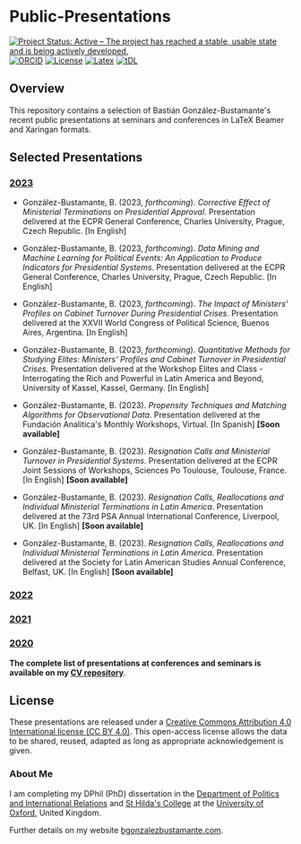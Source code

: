 # Public-Presentations

[![Project Status: Active – The project has reached a stable, usable state and is being actively developed.](https://raw.githubusercontent.com/training-datalab/training-datalab.com/main/badges/project_status/active.svg)](https://bgonzalezbustamante.github.io/Public-Presentations/docs/STATUS.html) [![ORCID](https://raw.githubusercontent.com/training-datalab/training-datalab.com/main/badges/orcid/orcid_bgb.svg)](http://orcid.org/0000-0003-1510-6820) [![License](https://raw.githubusercontent.com/training-datalab/training-datalab.com/main/badges/licenses/cc_by_4_0.svg)](../LICENSE.md) [![Latex](https://raw.githubusercontent.com/training-datalab/training-datalab.com/main/badges/software/latex.svg)](https://www.latex-project.org/) [![tDL](https://raw.githubusercontent.com/training-datalab/training-datalab.com/main/badges/tDL.svg)](https://training-datalab.com/)

## Overview

This repository contains a selection of Bastián González-Bustamante's recent public presentations at seminars and conferences in LaTeX Beamer and Xaringan formats.

## Selected Presentations

### [2023](2023.md)

* González-Bustamante, B. (2023, *forthcoming*). *Corrective Effect of Ministerial Terminations on Presidential Approval*. Presentation delivered at the ECPR General Conference, Charles University, Prague, Czech Republic. [In English]

* González-Bustamante, B. (2023, *forthcoming*). *Data Mining and Machine Learning for Political Events: An Application to Produce Indicators for Presidential Systems*. Presentation delivered at the ECPR General Conference, Charles University, Prague, Czech Republic. [In English]

* González-Bustamante, B. (2023, *forthcoming*). *The Impact of Ministers' Profiles on Cabinet Turnover During Presidential Crises*. Presentation delivered at the XXVII World Congress of Political Science, Buenos Aires, Argentina. [In English]

* González-Bustamante, B. (2023, *forthcoming*). *Quantitative Methods for Studying Elites: Ministers' Profiles and Cabinet Turnover in Presidential Crises*.  Presentation delivered at the Workshop Elites and Class - Interrogating the Rich and Powerful in Latin America and Beyond, University of Kassel, Kassel, Germany. [In English]

* González-Bustamante, B. (2023). *Propensity Techniques and Matching Algorithms for Observational Data*. Presentation delivered at the Fundación Analítica's Monthly Workshops, Virtual. [In Spanish] **[Soon available]**

* González-Bustamante, B. (2023). *Resignation Calls and Ministerial Turnover in Presidential Systems*. Presentation delivered at the ECPR Joint Sessions of Workshops, Sciences Po Toulouse, Toulouse, France. [In English] **[Soon available]**

* González-Bustamante, B. (2023). *Resignation Calls, Reallocations and Individual Ministerial Terminations in Latin America*. Presentation delivered at the 73rd PSA Annual International Conference, Liverpool, UK. [In English] **[Soon available]**

* González-Bustamante, B. (2023). *Resignation Calls, Reallocations and Individual Ministerial Terminations in Latin America*. Presentation delivered at the Society for Latin American Studies Annual Conference, Belfast, UK. [In English] **[Soon available]**

### [2022](2022.md)

### [2021](2021.md)

### [2020](2020.md)

**The complete list of presentations at conferences and seminars is available on my [CV repository](https://bgonzalezbustamante.github.io/CV-XeLaTeX/)**.

## License

These presentations are released under a [Creative Commons Attribution 4.0 International license (CC BY 4.0)](../LICENSE.md). This open-access license allows the data to be shared, reused, adapted as long as appropriate acknowledgement is given.

### About Me

I am completing my DPhil (PhD) dissertation in the [Department of Politics and International Relations](https://www.politics.ox.ac.uk/) and [St Hilda's College](https://www.sthildas.ox.ac.uk/) at the [University of Oxford](http://www.ox.ac.uk/), United Kingdom.

Further details on my website [bgonzalezbustamante.com](https://bgonzalezbustamante.com/).
